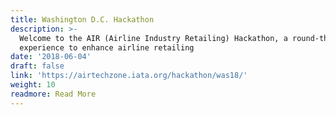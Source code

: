 ```yaml
---
title: Washington D.C. Hackathon
description: >-
  Welcome to the AIR (Airline Industry Retailing) Hackathon, a round-the-clock
  experience to enhance airline retailing
date: '2018-06-04'
draft: false
link: 'https://airtechzone.iata.org/hackathon/was18/'
weight: 10
readmore: Read More
---
```


